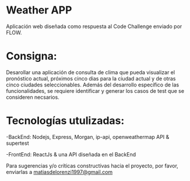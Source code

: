 # Weather APP

Aplicación web diseñada como respuesta al Code Challenge enviado por FLOW.

# Consigna: 

Desarollar una aplicación de consulta de clima que pueda visualizar el pronóstico actual, próximos cinco dias para la ciudad actual y de otras cinco ciudades seleccionables.
Además del desarrollo específico de las funcionalidades, se requiere identificar y generar los casos de test que se consideren necsarios.

# Tecnologías utulizadas:

-BackEnd: Nodejs, Express, Morgan, ip-api, openweathermap API & supertest

-FrontEnd: ReactJs & una API diseñada en el BackEnd 

Para sugerencias y/o críticas constructivas hacia el proyecto, por favor, enviarlas a matiasdelorenzi1997@gmail.com






